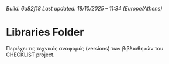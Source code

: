 *Build: 6a82f18*
*Last updated: 18/10/2025 – 11:34 (Europe/Athens)*
# Libraries Folder  
Περιέχει τις τεχνικές αναφορές (versions) των βιβλιοθηκών του CHECKLIST project.
